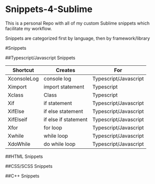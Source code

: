 # Snippets-4-Sublime

This is a personal Repo with all of my custom Sublime snippets which facilitate my workflow.

Snippets are categorized first by language, then by framework/library

#Snippets

##Typescript/Javascript Snippets

| Shortcut         | Creates               | For                      |
| ---------------- |-----------------------| -------------------------|
| XconsoleLog      | console log           |  Typescript/Javascript   |
| Ximport          | import statement      |  Typescript              |
| Xclass           | Class                 |  Typescript              |
| Xif              | if statement          |  Typescript/Javascript   |
| XifElse          | if else statement     |  Typescript/Javascript   |
| XifElseif        | if else if statement  |  Typescript/Javascript   |
| Xfor             | for loop              |  Typescript/Javascript   |
| Xwhile           | while loop            |  Typescript/Javascript   |
| XdoWhile         | do while loop         |  Typescript/Javascript   |

##HTML Snippets

##CSS/SCSS Snippets

##C++ Snippets
